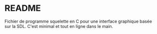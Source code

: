 # README #

Fichier de programme squelette en C pour une interface graphique basée sur la SDL. C'est minimal et
tout en ligne dans le main. 

 